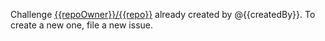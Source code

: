 Challenge [{{repoOwner}}/{{repo}}](/{{repoOwner}}/{{repo}}) already created by @{{createdBy}}. To create a new one, file a new issue.